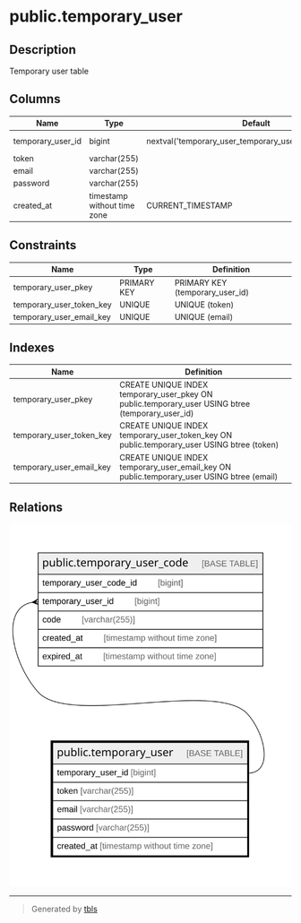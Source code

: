 # public.temporary_user

## Description

Temporary user table

## Columns

| Name              | Type                        | Default                                                   | Nullable | Children                                                    | Parents | Comment           |
| ----------------- | --------------------------- | --------------------------------------------------------- | -------- | ----------------------------------------------------------- | ------- | ----------------- |
| temporary_user_id | bigint                      | nextval('temporary_user_temporary_user_id_seq'::regclass) | false    | [public.temporary_user_code](public.temporary_user_code.md) |         | Temporary user ID |
| token             | varchar(255)                |                                                           | false    |                                                             |         | Token             |
| email             | varchar(255)                |                                                           | false    |                                                             |         | Email             |
| password          | varchar(255)                |                                                           | false    |                                                             |         | Password          |
| created_at        | timestamp without time zone | CURRENT_TIMESTAMP                                         | false    |                                                             |         | Created at        |

## Constraints

| Name                     | Type        | Definition                      |
| ------------------------ | ----------- | ------------------------------- |
| temporary_user_pkey      | PRIMARY KEY | PRIMARY KEY (temporary_user_id) |
| temporary_user_token_key | UNIQUE      | UNIQUE (token)                  |
| temporary_user_email_key | UNIQUE      | UNIQUE (email)                  |

## Indexes

| Name                     | Definition                                                                                       |
| ------------------------ | ------------------------------------------------------------------------------------------------ |
| temporary_user_pkey      | CREATE UNIQUE INDEX temporary_user_pkey ON public.temporary_user USING btree (temporary_user_id) |
| temporary_user_token_key | CREATE UNIQUE INDEX temporary_user_token_key ON public.temporary_user USING btree (token)        |
| temporary_user_email_key | CREATE UNIQUE INDEX temporary_user_email_key ON public.temporary_user USING btree (email)        |

## Relations

![er](public.temporary_user.svg)

---

> Generated by [tbls](https://github.com/k1LoW/tbls)
